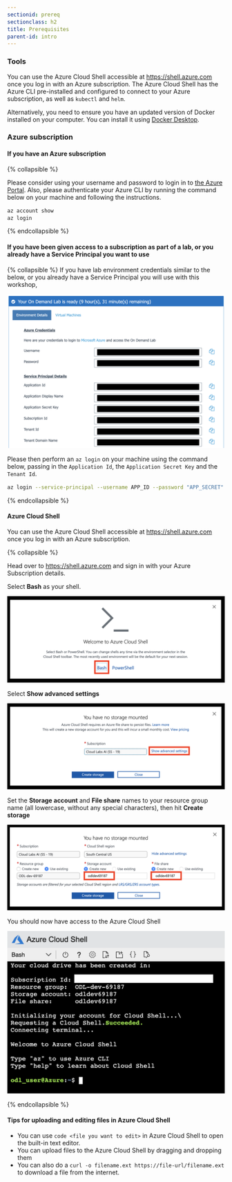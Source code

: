 ```yaml
---
sectionid: prereq
sectionclass: h2
title: Prerequisites
parent-id: intro
---
```


### Tools

You can use the Azure Cloud Shell accessible at <https://shell.azure.com> once you log in with an Azure subscription. The Azure Cloud Shell has the Azure CLI pre-installed and configured to connect to your Azure subscription, as well as `kubectl` and `helm`.

Alternatively, you need to ensure you have an updated version of Docker installed on your computer. You can install it using [Docker Desktop](https://www.docker.com/products/docker-desktop/).

### Azure subscription

#### If you have an Azure subscription

{% collapsible %}

Please consider using your username and password to login in to [the Azure Portal](https://portal.azure.com). Also, please authenticate your Azure CLI by running the command below on your machine and following the instructions.

```sh
az account show
az login
```

{% endcollapsible %}

#### If you have been given access to a subscription as part of a lab, or you already have a Service Principal you want to use

{% collapsible %}
If you have lab environment credentials similar to the below, or you already have a Service Principal you will use with this workshop,

![Lab environment credentials](media/lab-env.png)

Please then perform an `az login` on your machine using the command below, passing in the `Application Id`, the `Application Secret Key` and the `Tenant Id`.

```sh
az login --service-principal --username APP_ID --password "APP_SECRET" --tenant TENANT_ID
```

{% endcollapsible %}

#### Azure Cloud Shell

You can use the Azure Cloud Shell accessible at <https://shell.azure.com> once you log in with an Azure subscription.

{% collapsible %}

Head over to <https://shell.azure.com> and sign in with your Azure Subscription details.

Select **Bash** as your shell.

![Select Bash](media/cloudshell/0-bash.png)

Select **Show advanced settings**

![Select show advanced settings](media/cloudshell/1-mountstorage-advanced.png)

Set the **Storage account** and **File share** names to your resource group name (all lowercase, without any special characters), then hit **Create storage**

![Azure Cloud Shell](media/cloudshell/2-storageaccount-fileshare.png)

You should now have access to the Azure Cloud Shell

![Set the storage account and fileshare names](media/cloudshell/3-cloudshell.png)

{% endcollapsible %}

#### Tips for uploading and editing files in Azure Cloud Shell

- You can use `code <file you want to edit>` in Azure Cloud Shell to open the built-in text editor.
- You can upload files to the Azure Cloud Shell by dragging and dropping them
- You can also do a `curl -o filename.ext https://file-url/filename.ext` to download a file from the internet.

